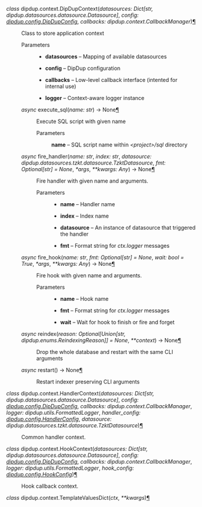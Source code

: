 
  <span class="target" id="module-dipdup.context"></span><dl class="py class">
<dt class="sig sig-object py" id="dipdup.context.DipDupContext">
<em class="property"><span class="pre">class</span><span class="w"> </span></em><span class="sig-prename descclassname"><span class="pre">dipdup.context.</span></span><span class="sig-name descname"><span class="pre">DipDupContext</span></span><span class="sig-paren">(</span><em class="sig-param"><span class="n"><span class="pre">datasources</span></span><span class="p"><span class="pre">:</span></span><span class="w"> </span><span class="n"><span class="pre">Dict</span><span class="p"><span class="pre">[</span></span><span class="pre">str</span><span class="p"><span class="pre">,</span></span><span class="w"> </span><span class="pre">dipdup.datasources.datasource.Datasource</span><span class="p"><span class="pre">]</span></span></span></em>, <em class="sig-param"><span class="n"><span class="pre">config</span></span><span class="p"><span class="pre">:</span></span><span class="w"> </span><span class="n"><a class="reference internal" href="dist/docs/config-reference.html#dipdup.config.DipDupConfig" title="dipdup.config.DipDupConfig"><span class="pre">dipdup.config.DipDupConfig</span></a></span></em>, <em class="sig-param"><span class="n"><span class="pre">callbacks</span></span><span class="p"><span class="pre">:</span></span><span class="w"> </span><span class="n"><span class="pre">dipdup.context.CallbackManager</span></span></em><span class="sig-paren">)</span><a class="headerlink" href="#dipdup.context.DipDupContext" title="Permalink to this definition">¶</a></dt>
<dd><p>Class to store application context</p>
<dl class="field-list simple">
<dt class="field-odd">Parameters</dt>
<dd class="field-odd"><ul class="simple">
<li><p><strong>datasources</strong> – Mapping of available datasources</p></li>
<li><p><strong>config</strong> – DipDup configuration</p></li>
<li><p><strong>callbacks</strong> – Low-level callback interface (intented for internal use)</p></li>
<li><p><strong>logger</strong> – Context-aware logger instance</p></li>
</ul>
</dd>
</dl>
<dl class="py method">
<dt class="sig sig-object py" id="dipdup.context.DipDupContext.execute_sql">
<em class="property"><span class="pre">async</span><span class="w"> </span></em><span class="sig-name descname"><span class="pre">execute_sql</span></span><span class="sig-paren">(</span><em class="sig-param"><span class="n"><span class="pre">name</span></span><span class="p"><span class="pre">:</span></span><span class="w"> </span><span class="n"><span class="pre">str</span></span></em><span class="sig-paren">)</span> <span class="sig-return"><span class="sig-return-icon">&#x2192;</span> <span class="sig-return-typehint"><span class="pre">None</span></span></span><a class="headerlink" href="#dipdup.context.DipDupContext.execute_sql" title="Permalink to this definition">¶</a></dt>
<dd><p>Execute SQL script with given name</p>
<dl class="field-list simple">
<dt class="field-odd">Parameters</dt>
<dd class="field-odd"><p><strong>name</strong> – SQL script name within <cite>&lt;project&gt;/sql</cite> directory</p>
</dd>
</dl>
</dd></dl>

<dl class="py method">
<dt class="sig sig-object py" id="dipdup.context.DipDupContext.fire_handler">
<em class="property"><span class="pre">async</span><span class="w"> </span></em><span class="sig-name descname"><span class="pre">fire_handler</span></span><span class="sig-paren">(</span><em class="sig-param"><span class="n"><span class="pre">name</span></span><span class="p"><span class="pre">:</span></span><span class="w"> </span><span class="n"><span class="pre">str</span></span></em>, <em class="sig-param"><span class="n"><span class="pre">index</span></span><span class="p"><span class="pre">:</span></span><span class="w"> </span><span class="n"><span class="pre">str</span></span></em>, <em class="sig-param"><span class="n"><span class="pre">datasource</span></span><span class="p"><span class="pre">:</span></span><span class="w"> </span><span class="n"><span class="pre">dipdup.datasources.tzkt.datasource.TzktDatasource</span></span></em>, <em class="sig-param"><span class="n"><span class="pre">fmt</span></span><span class="p"><span class="pre">:</span></span><span class="w"> </span><span class="n"><span class="pre">Optional</span><span class="p"><span class="pre">[</span></span><span class="pre">str</span><span class="p"><span class="pre">]</span></span></span><span class="w"> </span><span class="o"><span class="pre">=</span></span><span class="w"> </span><span class="default_value"><span class="pre">None</span></span></em>, <em class="sig-param"><span class="o"><span class="pre">*</span></span><span class="n"><span class="pre">args</span></span></em>, <em class="sig-param"><span class="o"><span class="pre">**</span></span><span class="n"><span class="pre">kwargs</span></span><span class="p"><span class="pre">:</span></span><span class="w"> </span><span class="n"><span class="pre">Any</span></span></em><span class="sig-paren">)</span> <span class="sig-return"><span class="sig-return-icon">&#x2192;</span> <span class="sig-return-typehint"><span class="pre">None</span></span></span><a class="headerlink" href="#dipdup.context.DipDupContext.fire_handler" title="Permalink to this definition">¶</a></dt>
<dd><p>Fire handler with given name and arguments.</p>
<dl class="field-list simple">
<dt class="field-odd">Parameters</dt>
<dd class="field-odd"><ul class="simple">
<li><p><strong>name</strong> – Handler name</p></li>
<li><p><strong>index</strong> – Index name</p></li>
<li><p><strong>datasource</strong> – An instance of datasource that triggered the handler</p></li>
<li><p><strong>fmt</strong> – Format string for <cite>ctx.logger</cite> messages</p></li>
</ul>
</dd>
</dl>
</dd></dl>

<dl class="py method">
<dt class="sig sig-object py" id="dipdup.context.DipDupContext.fire_hook">
<em class="property"><span class="pre">async</span><span class="w"> </span></em><span class="sig-name descname"><span class="pre">fire_hook</span></span><span class="sig-paren">(</span><em class="sig-param"><span class="n"><span class="pre">name</span></span><span class="p"><span class="pre">:</span></span><span class="w"> </span><span class="n"><span class="pre">str</span></span></em>, <em class="sig-param"><span class="n"><span class="pre">fmt</span></span><span class="p"><span class="pre">:</span></span><span class="w"> </span><span class="n"><span class="pre">Optional</span><span class="p"><span class="pre">[</span></span><span class="pre">str</span><span class="p"><span class="pre">]</span></span></span><span class="w"> </span><span class="o"><span class="pre">=</span></span><span class="w"> </span><span class="default_value"><span class="pre">None</span></span></em>, <em class="sig-param"><span class="n"><span class="pre">wait</span></span><span class="p"><span class="pre">:</span></span><span class="w"> </span><span class="n"><span class="pre">bool</span></span><span class="w"> </span><span class="o"><span class="pre">=</span></span><span class="w"> </span><span class="default_value"><span class="pre">True</span></span></em>, <em class="sig-param"><span class="o"><span class="pre">*</span></span><span class="n"><span class="pre">args</span></span></em>, <em class="sig-param"><span class="o"><span class="pre">**</span></span><span class="n"><span class="pre">kwargs</span></span><span class="p"><span class="pre">:</span></span><span class="w"> </span><span class="n"><span class="pre">Any</span></span></em><span class="sig-paren">)</span> <span class="sig-return"><span class="sig-return-icon">&#x2192;</span> <span class="sig-return-typehint"><span class="pre">None</span></span></span><a class="headerlink" href="#dipdup.context.DipDupContext.fire_hook" title="Permalink to this definition">¶</a></dt>
<dd><p>Fire hook with given name and arguments.</p>
<dl class="field-list simple">
<dt class="field-odd">Parameters</dt>
<dd class="field-odd"><ul class="simple">
<li><p><strong>name</strong> – Hook name</p></li>
<li><p><strong>fmt</strong> – Format string for <cite>ctx.logger</cite> messages</p></li>
<li><p><strong>wait</strong> – Wait for hook to finish or fire and forget</p></li>
</ul>
</dd>
</dl>
</dd></dl>

<dl class="py method">
<dt class="sig sig-object py" id="dipdup.context.DipDupContext.reindex">
<em class="property"><span class="pre">async</span><span class="w"> </span></em><span class="sig-name descname"><span class="pre">reindex</span></span><span class="sig-paren">(</span><em class="sig-param"><span class="n"><span class="pre">reason</span></span><span class="p"><span class="pre">:</span></span><span class="w"> </span><span class="n"><span class="pre">Optional</span><span class="p"><span class="pre">[</span></span><span class="pre">Union</span><span class="p"><span class="pre">[</span></span><span class="pre">str</span><span class="p"><span class="pre">,</span></span><span class="w"> </span><span class="pre">dipdup.enums.ReindexingReason</span><span class="p"><span class="pre">]</span></span><span class="p"><span class="pre">]</span></span></span><span class="w"> </span><span class="o"><span class="pre">=</span></span><span class="w"> </span><span class="default_value"><span class="pre">None</span></span></em>, <em class="sig-param"><span class="o"><span class="pre">**</span></span><span class="n"><span class="pre">context</span></span></em><span class="sig-paren">)</span> <span class="sig-return"><span class="sig-return-icon">&#x2192;</span> <span class="sig-return-typehint"><span class="pre">None</span></span></span><a class="headerlink" href="#dipdup.context.DipDupContext.reindex" title="Permalink to this definition">¶</a></dt>
<dd><p>Drop the whole database and restart with the same CLI arguments</p>
</dd></dl>

<dl class="py method">
<dt class="sig sig-object py" id="dipdup.context.DipDupContext.restart">
<em class="property"><span class="pre">async</span><span class="w"> </span></em><span class="sig-name descname"><span class="pre">restart</span></span><span class="sig-paren">(</span><span class="sig-paren">)</span> <span class="sig-return"><span class="sig-return-icon">&#x2192;</span> <span class="sig-return-typehint"><span class="pre">None</span></span></span><a class="headerlink" href="#dipdup.context.DipDupContext.restart" title="Permalink to this definition">¶</a></dt>
<dd><p>Restart indexer preserving CLI arguments</p>
</dd></dl>

</dd></dl>

<dl class="py class">
<dt class="sig sig-object py" id="dipdup.context.HandlerContext">
<em class="property"><span class="pre">class</span><span class="w"> </span></em><span class="sig-prename descclassname"><span class="pre">dipdup.context.</span></span><span class="sig-name descname"><span class="pre">HandlerContext</span></span><span class="sig-paren">(</span><em class="sig-param"><span class="n"><span class="pre">datasources</span></span><span class="p"><span class="pre">:</span></span><span class="w"> </span><span class="n"><span class="pre">Dict</span><span class="p"><span class="pre">[</span></span><span class="pre">str</span><span class="p"><span class="pre">,</span></span><span class="w"> </span><span class="pre">dipdup.datasources.datasource.Datasource</span><span class="p"><span class="pre">]</span></span></span></em>, <em class="sig-param"><span class="n"><span class="pre">config</span></span><span class="p"><span class="pre">:</span></span><span class="w"> </span><span class="n"><a class="reference internal" href="dist/docs/config-reference.html#dipdup.config.DipDupConfig" title="dipdup.config.DipDupConfig"><span class="pre">dipdup.config.DipDupConfig</span></a></span></em>, <em class="sig-param"><span class="n"><span class="pre">callbacks</span></span><span class="p"><span class="pre">:</span></span><span class="w"> </span><span class="n"><span class="pre">dipdup.context.CallbackManager</span></span></em>, <em class="sig-param"><span class="n"><span class="pre">logger</span></span><span class="p"><span class="pre">:</span></span><span class="w"> </span><span class="n"><span class="pre">dipdup.utils.FormattedLogger</span></span></em>, <em class="sig-param"><span class="n"><span class="pre">handler_config</span></span><span class="p"><span class="pre">:</span></span><span class="w"> </span><span class="n"><a class="reference internal" href="dist/docs/config-reference.html#dipdup.config.HandlerConfig" title="dipdup.config.HandlerConfig"><span class="pre">dipdup.config.HandlerConfig</span></a></span></em>, <em class="sig-param"><span class="n"><span class="pre">datasource</span></span><span class="p"><span class="pre">:</span></span><span class="w"> </span><span class="n"><span class="pre">dipdup.datasources.tzkt.datasource.TzktDatasource</span></span></em><span class="sig-paren">)</span><a class="headerlink" href="#dipdup.context.HandlerContext" title="Permalink to this definition">¶</a></dt>
<dd><p>Common handler context.</p>
</dd></dl>

<dl class="py class">
<dt class="sig sig-object py" id="dipdup.context.HookContext">
<em class="property"><span class="pre">class</span><span class="w"> </span></em><span class="sig-prename descclassname"><span class="pre">dipdup.context.</span></span><span class="sig-name descname"><span class="pre">HookContext</span></span><span class="sig-paren">(</span><em class="sig-param"><span class="n"><span class="pre">datasources</span></span><span class="p"><span class="pre">:</span></span><span class="w"> </span><span class="n"><span class="pre">Dict</span><span class="p"><span class="pre">[</span></span><span class="pre">str</span><span class="p"><span class="pre">,</span></span><span class="w"> </span><span class="pre">dipdup.datasources.datasource.Datasource</span><span class="p"><span class="pre">]</span></span></span></em>, <em class="sig-param"><span class="n"><span class="pre">config</span></span><span class="p"><span class="pre">:</span></span><span class="w"> </span><span class="n"><a class="reference internal" href="dist/docs/config-reference.html#dipdup.config.DipDupConfig" title="dipdup.config.DipDupConfig"><span class="pre">dipdup.config.DipDupConfig</span></a></span></em>, <em class="sig-param"><span class="n"><span class="pre">callbacks</span></span><span class="p"><span class="pre">:</span></span><span class="w"> </span><span class="n"><span class="pre">dipdup.context.CallbackManager</span></span></em>, <em class="sig-param"><span class="n"><span class="pre">logger</span></span><span class="p"><span class="pre">:</span></span><span class="w"> </span><span class="n"><span class="pre">dipdup.utils.FormattedLogger</span></span></em>, <em class="sig-param"><span class="n"><span class="pre">hook_config</span></span><span class="p"><span class="pre">:</span></span><span class="w"> </span><span class="n"><a class="reference internal" href="dist/docs/config-reference.html#dipdup.config.HookConfig" title="dipdup.config.HookConfig"><span class="pre">dipdup.config.HookConfig</span></a></span></em><span class="sig-paren">)</span><a class="headerlink" href="#dipdup.context.HookContext" title="Permalink to this definition">¶</a></dt>
<dd><p>Hook callback context.</p>
</dd></dl>

<dl class="py class">
<dt class="sig sig-object py" id="dipdup.context.TemplateValuesDict">
<em class="property"><span class="pre">class</span><span class="w"> </span></em><span class="sig-prename descclassname"><span class="pre">dipdup.context.</span></span><span class="sig-name descname"><span class="pre">TemplateValuesDict</span></span><span class="sig-paren">(</span><em class="sig-param"><span class="n"><span class="pre">ctx</span></span></em>, <em class="sig-param"><span class="o"><span class="pre">**</span></span><span class="n"><span class="pre">kwargs</span></span></em><span class="sig-paren">)</span><a class="headerlink" href="#dipdup.context.TemplateValuesDict" title="Permalink to this definition">¶</a></dt>
<dd></dd></dl>

